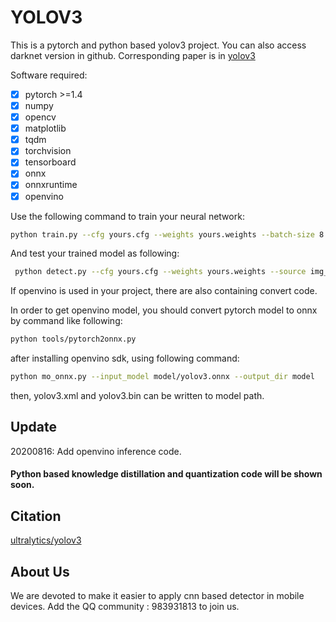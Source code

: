 # YOLOV3
This is a pytorch and python based yolov3 project. You can also access darknet version in github. Corresponding paper is in [yolov3](https://pjreddie.com/media/files/papers/YOLOv3.pdf)

Software required:
- [x] pytorch >=1.4
- [x] numpy
- [x] opencv
- [x] matplotlib
- [x] tqdm
- [x] torchvision
- [x] tensorboard
- [x] onnx
- [x] onnxruntime
- [x] openvino

Use the following command to train your neural network:

```bash
python train.py --cfg yours.cfg --weights yours.weights --batch-size 8 --epoch 50 --devices 0,1
```

And test your trained model as following:

```bash
 python detect.py --cfg yours.cfg --weights yours.weights --source img_path
```

If openvino is used in your project, there  are also containing convert code.

In order to get openvino model, you should convert pytorch model to onnx  by command like following:

```bash
python tools/pytorch2onnx.py
```

after installing  openvino sdk, using following command:

```bash
python mo_onnx.py --input_model model/yolov3.onnx --output_dir model
```

then,  yolov3.xml and yolov3.bin can be written to model path.

## Update
20200816: Add openvino inference code.

#### Python based knowledge distillation and quantization code will be shown soon.

## Citation

[ultralytics/yolov3](https://github.com/ultralytics/yolov3)

## About Us

We are devoted to  make it easier to apply cnn based detector in mobile devices. Add the QQ community :  983931813 to join us.

